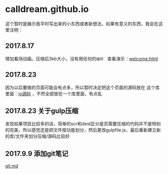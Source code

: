 # calldream.github.io
这个暂时是展示我平时写出来的小东西或者新想法，如果有意义的东西，我会在这里注明：


## 2017.8.17

增加看场动画。压缩后3kb大小，没有用任何的`插件`   查看演示：[welcome.html](https://calldream.github.io/dest/welcome/welcome.html)

## 2017.8.23
因为以后要做的页面可能会有点多，所以暂时决定把这个页面的源码放在 这个库里面：[io源码](https://github.com/calldream/gitOne) ，不然全部放在一个库里面，有点乱

## 2017.8.23  关于gulp压缩

发现如果项目比较多的话，简单的scr和dest区分是否需要压缩的代码并不是特别的完美，所以感觉还是把文件按功能划分，然后更改gulpfile.js，最后重新建立新的库/文件夹划分压缩/源码比较好

## 2017.9.9   添加git笔记
[git.md](https://github.com/calldream/calldream.github.io/blob/master/git.md)

